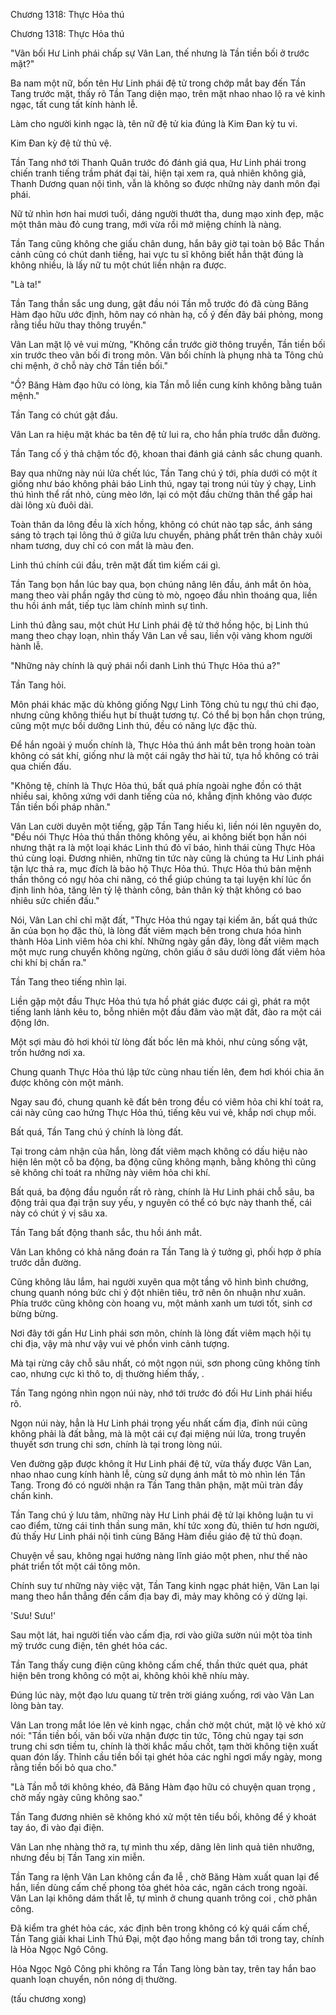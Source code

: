 




Chương 1318: Thực Hỏa thú


Chương 1318: Thực Hỏa thú

"Vãn bối Hư Linh phái chấp sự Vân Lan, thế nhưng là Tần tiền bối ở trước mặt?"

Ba nam một nữ, bốn tên Hư Linh phái đệ tử trong chớp mắt bay đến Tần Tang trước mặt, thấy rõ Tần Tang diện mạo, trên mặt nhao nhao lộ ra vẻ kinh ngạc, tất cung tất kính hành lễ.

Làm cho người kinh ngạc là, tên nữ đệ tử kia đúng là Kim Đan kỳ tu vi.

Kim Đan kỳ đệ tử thủ vệ.

Tần Tang nhớ tới Thanh Quân trước đó đánh giá qua, Hư Linh phái trong chiến tranh tiếng trầm phát đại tài, hiện tại xem ra, quả nhiên không giả, Thanh Dương quan nội tình, vẫn là không so được những này danh môn đại phái.

Nữ tử nhìn hơn hai mươi tuổi, dáng người thướt tha, dung mạo xinh đẹp, mặc một thân màu đỏ cung trang, mới vừa rồi mở miệng chính là nàng.

Tần Tang cũng không che giấu chân dung, hắn bây giờ tại toàn bộ Bắc Thần cảnh cũng có chút danh tiếng, hai vực tu sĩ không biết hắn thật đúng là không nhiều, là lấy nữ tu một chút liền nhận ra được.

"Là ta!"

Tần Tang thần sắc ung dung, gật đầu nói Tần mỗ trước đó đã cùng Băng Hàm đạo hữu ước định, hôm nay có nhàn hạ, cố ý đến đây bái phỏng, mong rằng tiểu hữu thay thông truyền."

Vân Lan mặt lộ vẻ vui mừng, "Không cần trước giờ thông truyền, Tần tiền bối xin trước theo vãn bối đi trong môn. Vãn bối chính là phụng nhà ta Tông chủ chi mệnh, ở chỗ này chờ Tần tiền bối."

"Ồ? Băng Hàm đạo hữu có lòng, kia Tần mỗ liền cung kính không bằng tuân mệnh."

Tần Tang có chút gật đầu.

Vân Lan ra hiệu mặt khác ba tên đệ tử lui ra, cho hắn phía trước dẫn đường.

Tần Tang cố ý thả chậm tốc độ, khoan thai đánh giá cảnh sắc chung quanh.

Bay qua những này núi lửa chết lúc, Tần Tang chú ý tới, phía dưới có một ít giống như báo không phải báo Linh thú, ngay tại trong núi tùy ý chạy, Linh thú hình thể rất nhỏ, cùng mèo lớn, lại có một đầu chừng thân thể gấp hai dài lông xù đuôi dài.

Toàn thân da lông đều là xích hồng, không có chút nào tạp sắc, ánh sáng sáng tỏ trạch tại lông thú ở giữa lưu chuyển, phảng phất trên thân chảy xuôi nham tương, duy chỉ có con mắt là màu đen.

Linh thú chính cúi đầu, trên mặt đất tìm kiếm cái gì.

Tần Tang bọn hắn lúc bay qua, bọn chúng nâng lên đầu, ánh mắt ôn hòa, mang theo vài phần ngây thơ cùng tò mò, ngoẹo đầu nhìn thoáng qua, liền thu hồi ánh mắt, tiếp tục làm chính mình sự tình.

Linh thú đằng sau, một chút Hư Linh phái đệ tử thở hồng hộc, bị Linh thú mang theo chạy loạn, nhìn thấy Vân Lan về sau, liền vội vàng khom người hành lễ.

"Những này chính là quý phái nổi danh Linh thú Thực Hỏa thú a?"

Tần Tang hỏi.

Môn phái khác mặc dù không giống Ngự Linh Tông chủ tu ngự thú chi đạo, nhưng cũng không thiếu hụt bí thuật tương tự. Có thể bị bọn hắn chọn trúng, cũng một mực bồi dưỡng Linh thú, đều có năng lực đặc thù.

Để hắn ngoài ý muốn chính là, Thực Hỏa thú ánh mắt bên trong hoàn toàn không có sát khí, giống như là một cái ngây thơ hài tử, tựa hồ không có trải qua chiến đấu.

"Không tệ, chính là Thực Hỏa thú, bất quá phía ngoài nghe đồn có thật nhiều sai, không xứng với danh tiếng của nó, khẳng định không vào được Tần tiền bối pháp nhãn."

Vân Lan cười duyên một tiếng, gặp Tần Tang hiếu kì, liền nói lên nguyên do, "Đều nói Thực Hỏa thú thần thông không yếu, ai không biết bọn hắn nói nhưng thật ra là một loại khác Linh thú đỏ vĩ báo, hình thái cùng Thực Hỏa thú cùng loại. Đương nhiên, những tin tức này cũng là chúng ta Hư Linh phái tận lực thả ra, mục đích là bảo hộ Thực Hỏa thú. Thực Hỏa thú bản mệnh thần thông có ngự hỏa chi năng, có thể giúp chúng ta tại luyện khí lúc ổn định linh hỏa, tăng lên tỷ lệ thành công, bản thân kỳ thật không có bao nhiêu sức chiến đấu."

Nói, Vân Lan chỉ chỉ mặt đất, "Thực Hỏa thú ngay tại kiếm ăn, bất quá thức ăn của bọn họ đặc thù, là lòng đất viêm mạch bên trong chưa hóa hình thành Hỏa Linh viêm hỏa chi khí. Những ngày gần đây, lòng đất viêm mạch một mực rung chuyển không ngừng, chôn giấu ở sâu dưới lòng đất viêm hỏa chi khí bị chấn ra."

Tần Tang theo tiếng nhìn lại.

Liền gặp một đầu Thực Hỏa thú tựa hồ phát giác được cái gì, phát ra một tiếng lanh lảnh kêu to, bỗng nhiên một đầu đâm vào mặt đất, đào ra một cái động lớn.

Một sợi màu đỏ hơi khói từ lòng đất bốc lên mà khỏi, như cùng sống vật, trốn hướng nơi xa.

Chung quanh Thực Hỏa thú lập tức cùng nhau tiến lên, đem hơi khói chia ăn được không còn một mảnh.

Ngay sau đó, chung quanh kẽ đất bên trong đều có viêm hỏa chi khí toát ra, cái này cũng cao hứng Thực Hỏa thú, tiếng kêu vui vẻ, khắp nơi chụp mồi.

Bất quá, Tần Tang chú ý chính là lòng đất.

Tại trong cảm nhận của hắn, lòng đất viêm mạch không có dấu hiệu nào hiện lên một cỗ ba động, ba động cũng không mạnh, bằng không thì cũng sẽ không chỉ toát ra những này viêm hỏa chi khí.

Bất quá, ba động đầu nguồn rất rõ ràng, chính là Hư Linh phái chỗ sâu, ba động trải qua đại trận suy yếu, y nguyên có thể có bực này thanh thế, cái này có chút ý vị sâu xa.

Tần Tang bất động thanh sắc, thu hồi ánh mắt.

Vân Lan không có khả năng đoán ra Tần Tang là ý tưởng gì, phối hợp ở phía trước dẫn đường.

Cũng không lâu lắm, hai người xuyên qua một tầng vô hình bình chướng, chung quanh nóng bức chi ý đột nhiên tiêu, trở nên ôn nhuận như xuân. Phía trước cũng không còn hoang vu, một mảnh xanh um tươi tốt, sinh cơ bừng bừng.

Nơi đây tới gần Hư Linh phái sơn môn, chính là lòng đất viêm mạch hội tụ chi địa, vậy mà như vậy vui vẻ phồn vinh cảnh tượng.

Mà tại rừng cây chỗ sâu nhất, có một ngọn núi, sơn phong cũng không tính cao, nhưng cực kì thô to, dị thường hiếm thấy, .

Tần Tang ngóng nhìn ngọn núi này, nhớ tới trước đó đối Hư Linh phái hiểu rõ.

Ngọn núi này, hẳn là Hư Linh phái trọng yếu nhất cấm địa, đỉnh núi cũng không phải là đất bằng, mà là một cái cự đại miệng núi lửa, trong truyền thuyết sơn trung chi sơn, chính là tại trong lòng núi.

Ven đường gặp được không ít Hư Linh phái đệ tử, vừa thấy được Vân Lan, nhao nhao cung kính hành lễ, cùng sử dụng ánh mắt tò mò nhìn lén Tần Tang. Trong đó có người nhận ra Tần Tang thân phận, mặt mũi tràn đầy chấn kinh.

Tần Tang chú ý lưu tâm, những này Hư Linh phái đệ tử lại không luận tu vi cao điểm, từng cái tinh thần sung mãn, khí tức xong đủ, thiên tư hơn người, đủ thấy Hư Linh phái nội tình cùng Băng Hàm điều giáo đệ tử thủ đoạn.

Chuyện về sau, không ngại hướng nàng lĩnh giáo một phen, như thế nào phát triển tốt một cái tông môn.

Chính suy tư những này việc vặt, Tần Tang kinh ngạc phát hiện, Vân Lan lại mang theo hắn thẳng đến cấm địa bay đi, mảy may không có ý dừng lại.

'Sưu! Sưu!'

Sau một lát, hai người tiến vào cấm địa, rơi vào giữa sườn núi một tòa tinh mỹ trước cung điện, tên ghét hỏa các.

Tần Tang thấy cung điện cũng không cấm chế, thần thức quét qua, phát hiện bên trong không có một ai, không khỏi khẽ nhíu mày.

Đúng lúc này, một đạo lưu quang từ trên trời giáng xuống, rơi vào Vân Lan lòng bàn tay.

Vân Lan trong mắt lóe lên vẻ kinh ngạc, chần chờ một chút, mặt lộ vẻ khó xử nói: "Tần tiền bối, vãn bối vừa nhận được tin tức, Tông chủ ngay tại sơn trung chi sơn tiềm tu, chính là thời khắc mấu chốt, tạm thời không tiện xuất quan đón lấy. Thỉnh cầu tiền bối tại ghét hỏa các nghỉ ngơi mấy ngày, mong rằng tiền bối bỏ qua cho."

"Là Tần mỗ tới không khéo, đã Băng Hàm đạo hữu có chuyện quan trọng , chờ mấy ngày cũng không sao."

Tần Tang đương nhiên sẽ không khó xử một tên tiểu bối, không để ý khoát tay áo, đi vào đại điện.

Vân Lan nhẹ nhàng thở ra, tự mình thu xếp, dâng lên linh quả tiên nhưỡng, nhưng đều bị Tần Tang xin miễn.

Tần Tang ra lệnh Vân Lan không cần đa lễ , chờ Băng Hàm xuất quan lại để hắn, liền dùng cấm chế phong tỏa ghét hỏa các, ngăn cách trong ngoài. Vân Lan lại không dám thất lễ, tự mình ở chung quanh trông coi , chờ phân công.

Đã kiểm tra ghét hỏa các, xác định bên trong không có kỳ quái cấm chế, Tần Tang giải khai Linh Thú Đại, một đạo hồng mang bắn tới trong tay, chính là Hỏa Ngọc Ngô Công.

Hỏa Ngọc Ngô Công phi không ra Tần Tang lòng bàn tay, trên tay hắn bao quanh loạn chuyển, nôn nóng dị thường.

(tấu chương xong)





